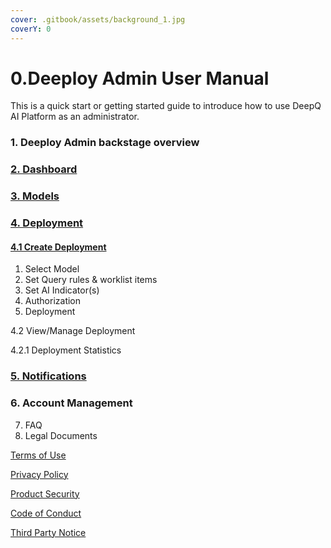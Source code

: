 ```yaml
---
cover: .gitbook/assets/background_1.jpg
coverY: 0
---
```


# 0.Deeploy Admin User Manual

This is a quick start or getting started guide to introduce how to use DeepQ AI Platform as an administrator.

### 1. Deeploy Admin backstage overview

### [2. Dashboard](resource-management.md)

### [3. Models](3.-models)

### [4. Deployment](deployment-management/)

#### [4.1 Create Deployment](deployment-management/4.1-create-deployment)

1. Select Model
2. Set Query rules & worklist items
3. Set AI Indicator(s)
4. Authorization
5. Deployment&#x20;

4.2 View/Manage Deployment

4.2.1 Deployment Statistics

### [5. Notifications](5.-notifications.md)

### 6. Account Management

7. FAQ
8. Legal Documents

[Terms of Use](legal-documents.md#7.1-terms-of-use)

[Privacy Policy](legal-documents.md#7.2-privacy-policy)

[Product Security](legal-documents.md#7.3-product-security)

[Code of Conduct](legal-documents.md#7.4-code-of-conduct)

[Third Party Notice](legal-documents.md#7.5-third-party-notice)
